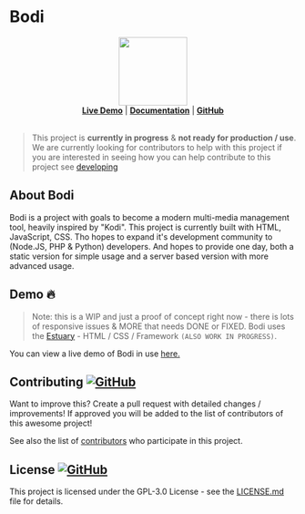 # Bodi


<p align="center">

  <img width="120" src="https://user-images.githubusercontent.com/86180097/182456561-ee7e1084-38a1-4aba-a70f-511cdae549c3.png" />
  <br/>
<b><a href="https://marketingpipeline.github.io/Bodi/demo">Live Demo</a></b> |  <b><a href="https://marketingpipeline.github.io/Bodi/docs/">Documentation</a></b> | <b><a href="https://github.com/MarketingPipeline/Bodi/">GitHub</a></b>
  <br/><br/>
</p>



<!----
Browser-based, open data-indexing. (A multi-media management center) 
--->




> This project is <b>currently in progress</b> & <b>not ready for production / use</b>. We are currently looking for contributors to help with this project if you are interested in seeing how you can help contribute to this project see [developing](/.github/DEVELOPING.md)
  
## About Bodi

Bodi is a project with goals to become a modern multi-media management tool, heavily inspired by "Kodi". This project is currently built with HTML, JavaScript, CSS. Tho hopes to expand it's development community to (Node.JS, PHP & Python) developers. And hopes to provide one day, both a static version for simple usage and a server based version with more advanced usage. 

<!--
Bodi is a multi-media management tool, heavily inspired by "Kodi". Built in HTML, JavaScript, CSS -->


## Demo :fire:

> Note: this is a WIP and just a proof of concept right now - there is lots of responsive issues & MORE that needs DONE or FIXED. 
Bodi uses the [Estuary](https://github.com/MarketingPipeline/Estuary) - HTML / CSS / Framework <code>(ALSO WORK IN PROGRESS)</code>. 

You can view a live demo of Bodi in use [here.](https://marketingpipeline.github.io/Bodi/demo)



## Contributing <a href="https://github.com/MarketingPipeline/Bodi/graphs/contributors"> ![GitHub](https://img.shields.io/github/contributors/MarketingPipeline/Bodi) </a>

Want to improve this? Create a pull request with detailed changes / improvements! If approved you will be added to the list of contributors of this awesome project!

<!---
Looking for a task to work on? Check the tasks that need improved in the [to-do](https://github.com/MarketingPipeline/Bodi/blob/main/.github/to-do.md) list.
--->

See also the list of
[contributors](https://github.com/MarketingPipeline/Bodi/graphs/contributors) who
participate in this project.




## License  <a href="LICENSE"> ![GitHub](https://img.shields.io/badge/License-GPL--3-0aa8d2?logo=opensourceinitiative&logoColor=fff) </a>


This project is licensed under the GPL-3.0 License - see the
[LICENSE.md](https://github.com/MarketingPipeline/Bodi/blob/main/LICENSE) file for
details.




